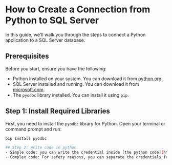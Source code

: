 # How to Create a Connection from Python to SQL Server

In this guide, we'll walk you through the steps to connect a Python application to a SQL Server database.

## Prerequisites

Before you start, ensure you have the following:

- Python installed on your system. You can download it from [python.org](https://www.python.org/).
- SQL Server installed and running. You can download it from [microsoft.com](https://www.microsoft.com/en-us/sql-server).
- The `pyodbc` library installed. You can install it using `pip`.

## Step 1: Install Required Libraries

First, you need to install the `pyodbc` library for Python. Open your terminal or command prompt and run:

```sh
pip install pyodbc

## Step 2: Write code in python
- Simple code: you can write the credential inside [the python code](https://github.com/erickpaulus/DB/blob/main/mysql_reference.py)
- Complex code: For safety reasons, you can separate the credentials from [the code](https://github.com/erickpaulus/DB/blob/main/connect_mysql.py) by using a [configuration file](https://github.com/erickpaulus/DB/blob/main/config.ini)
